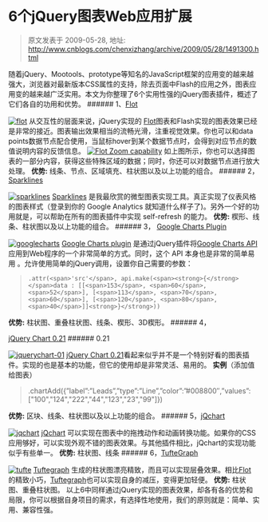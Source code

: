# 6个jQuery图表Web应用扩展 
> 原文发表于 2009-05-28, 地址: http://www.cnblogs.com/chenxizhang/archive/2009/05/28/1491300.html 


随着jQuery、Mootools、prototype等知名的JavaScript框架的应用变的越来越强大，浏览器对最新版本CSS属性的支持，除去页面中Flash的应用之外，图表应用变的越来越广泛实用。本文为你整理了6个实用性强的jQuery图表插件，概述了它们各自的功用和优势。 ###### 1、[Flot](http://code.google.com/p/flot/)

 [![flot](http://www.qianduan.net/wp-content/uploads/2009/03/011747d3f.png)](http://code.google.com/p/flot/) 从交互性的层面来说，jQuery实现的 [Flot](http://code.google.com/p/flot/)图表和Flash实现的图表效果已经是非常的接近。图表输出效果相当的流畅光滑，注重视觉效果。你也可以和data points数据节点配合使用，当鼠标hover到某个数据节点时，会得到对应节点的数值说明内容的反馈信息。 [![Flot Zoom capability](http://www.qianduan.net/wp-content/uploads/2009/03/011748tgy.png)](http://people.iola.dk/olau/flot/examples/zooming.html) 如上图所示，你也可以选择图表的一部分内容，获得这些特殊区域的数据；同时，你还可以对数据节点进行放大处理。 **优势:** 线条、节点、区域填充、柱状图以及以上功能的组合。 ###### 2，[Sparklines](http://omnipotent.net/jquery.sparkline/)

 [![sparklines](http://www.qianduan.net/wp-content/uploads/2009/03/0117495ko.png)](http://omnipotent.net/jquery.sparkline/) [Sparklines](http://omnipotent.net/jquery.sparkline/) 是我最欣赏的微型图表实现工具。真正实现了仪表风格的图表样式（登录到你的 Google Analytics 就知道什么样子了)。另外一个好的功用就是，可以帮助在所有的图表插件中实现 self-refresh 的能力。 ****优势**:** 楔形、线条、柱状图以及以上功能的组合。 ###### 3， [Google Charts Plugin](http://www.maxb.net/scripts/jgcharts/include/demo/#1)

 [![googlecharts](http://www.qianduan.net/wp-content/uploads/2009/03/011749yk6.png)](http://www.maxb.net/scripts/jgcharts/include/demo/#1) [Google Charts plugin](http://www.maxb.net/scripts/jgcharts/include/demo/#1) 是通过jQuery插件将[Google Charts API](http://code.google.com/apis/chart/)应用到Web程序的一个非常简单的方式。同时，这个 API 本身也是非常的简单易用 。允许使用简单的jQuery调用，设置你自己需要的参数： 
>  `.attr(<span>'src'</span>, api.make(<span><strong>{</strong></span>data : [[<span>153</span>, <span>60</span>, <span>52</span>], [<span>113</span>, <span>70</span>, <span>60</span>], [<span>120</span>, <span>80</span>, <span>40</span>]]<strong>}</strong>))`
> 
> 

 ****优势**:** 柱状图、重叠柱状图、线条、楔形、3D楔形。 ###### 4，

 [jQuery Chart 0.21](http://www.reach1to1.com/sandbox/jquery/jqchart/) ###### 0.21

 [![jquerychart-01](http://www.qianduan.net/wp-content/uploads/2009/03/011749vhe.png)](http://www.reach1to1.com/sandbox/jquery/jqchart/) [jQuery Chart 0.21](http://www.reach1to1.com/sandbox/jquery/jqchart/)看起来似乎并不是一个特别好看的图表插件。实现的也是基本的功能，但它的使用却是非常灵活、易用的。 **实例**（添加值给图表） 
>  .chartAdd({”label”:”Leads”,”type”:”Line”,”color”:”#008800″,”values”:["100","124","222","44","123","23","99"]})
> 
> 

 **优势:** 区块、线条、柱状图以及以上功能的组合。 ###### 5，[jQchart](http://jsgt.org/lib/jquery/plugin/jqchart/sample/v003/test-use-gradient.html)

 [![jqchart](http://www.qianduan.net/wp-content/uploads/2009/03/011749cbg.png)](http://jsgt.org/lib/jquery/plugin/jqchart/sample/v003/test-use-gradient.html) [jQchart](http://jsgt.org/lib/jquery/plugin/jqchart/sample/v003/test-use-gradient.html) 可以实现在图表中的拖拽动作和动画转换功能。如果你的CSS应用够好，可以实现外观不错的图表效果。与其他插件相比，jQchart的实现功能似乎有些单一。 **优势:** 柱状图、线条 ###### 6，[TufteGraph](http://xaviershay.github.com/tufte-graph/)

 [![tufte](http://www.qianduan.net/wp-content/uploads/2009/03/01174907r.png)](http://xaviershay.github.com/tufte-graph/) [Tuftegraph](http://xaviershay.github.com/tufte-graph/) 生成的柱状图漂亮精致，而且可以实现层叠效果。相比[Flot](http://code.google.com/p/flot/) 的精致小巧，[Tuftegraph](http://xaviershay.github.com/tufte-graph/)也可以实现自身的减压，变得更加轻便。 **优势:** 柱状图、重叠柱状图。 以上6中同样通过jQuery实现的图表效果，却各有各的优势和局限，你可以根据自身项目的需求，有选择性地使用，我们的原则就是：简单、实用、兼容性强。 















































